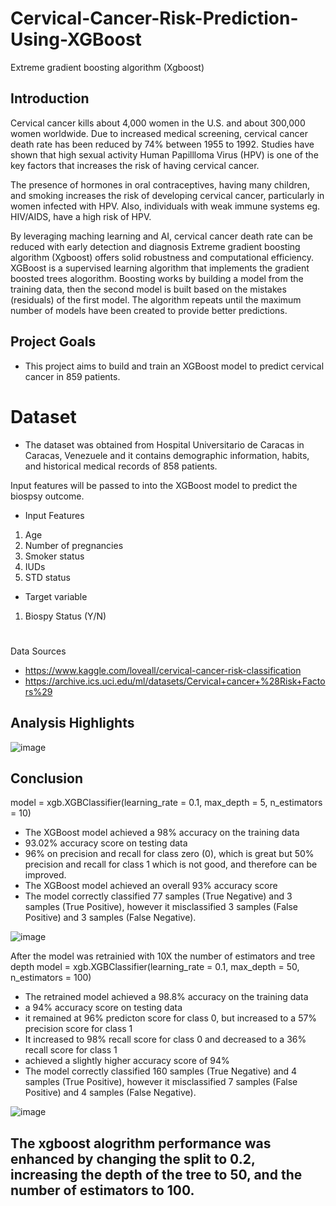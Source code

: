 # Cervical-Cancer-Risk-Prediction-Using-XGBoost
Extreme gradient boosting algorithm (Xgboost) 

## Introduction

Cervical cancer kills about 4,000 women in the U.S. and about 300,000 women worldwide. Due to increased medical screening, cervical cancer death rate has been reduced by 74% between 1955 to 1992. 
Studies have shown that high sexual activity Human Papillloma Virus (HPV) is one of the key factors that increases the risk of having cervical cancer. 

The presence of hormones in oral contraceptives, having many children, and smoking increases the risk of developing cervical cancer, particularly in women infected with HPV. Also, individuals with weak immune systems eg. HIV/AIDS, have a high risk of HPV.


By leveraging maching learning and AI, cervical cancer death rate can be reduced with early detection and diagnosis
Extreme gradient boosting algorithm (Xgboost) offers solid robustness and computational efficiency.
XGBoost is a supervised learning algorithm that implements the gradient boosted trees alogorithm. Boosting works by building a model from the training data, then the second model is built based on the mistakes (residuals) of the first model. The algorithm repeats until the maximum number of models have been created to provide better predictions. 


## Project Goals
- This project aims to build and train an XGBoost model to predict cervical cancer in 859 patients.

# Dataset
- The dataset was obtained from Hospital Universitario de Caracas in Caracas, Venezuele and it contains demographic information, habits, and historical medical records of 858 patients.

Input features will be passed to into the XGBoost model to predict the biospsy outcome. 

- Input Features
1. Age
2. Number of pregnancies
3. Smoker status
4. IUDs
5. STD status


- Target variable
1. Biospy Status (Y/N)

# #


Data Sources
- https://www.kaggle.com/loveall/cervical-cancer-risk-classification
- https://archive.ics.uci.edu/ml/datasets/Cervical+cancer+%28Risk+Factors%29

## Analysis Highlights

![image](https://github.com/IkChristine/Cervical-Cancer-Risk-Prediction-Using-XGBoost/assets/104997783/6457f38d-d6c4-4bfd-94f0-77b4e26159a4)



## Conclusion
model = xgb.XGBClassifier(learning_rate = 0.1, max_depth = 5, n_estimators = 10)
* The XGBoost model achieved a 98% accuracy on the training data
* 93.02% accuracy score on testing data
* 96% on precision and recall for class zero (0), which is great but 50%
precision and recall for class 1 which is not good, and therefore can be improved.
* The XGBoost model achieved an overall 93% accuracy score
* The model correctly classified 77 samples (True Negative) and 3 samples (True Positive), however it 
misclassified 3 samples (False Positive) and 3 samples (False Negative).

![image](https://github.com/IkChristine/Cervical-Cancer-Risk-Prediction-Using-XGBoost/assets/104997783/629317f6-4b78-4e6a-8e2e-1ae2bb9eda37)


After the model was retrainied with 10X the number of estimators and tree depth
model = xgb.XGBClassifier(learning_rate = 0.1, max_depth = 50, n_estimators = 100)

* The retrained model achieved a 98.8% accuracy on the training data
* a 94% accuracy score on testing data
* it remained at 96% predicton score for class 0, but increased to a 57% precision score for class 1
* It increased to 98% recall score for class 0 and decreased to a 36% recall score for class 1
* achieved a slightly higher accuracy score of 94%
* The model correctly classified 160 samples (True Negative) and 4 samples (True Positive), however it 
misclassified 7 samples (False Positive) and 4 samples (False Negative).

![image](https://github.com/IkChristine/Cervical-Cancer-Risk-Prediction-Using-XGBoost/assets/104997783/2c4c103e-48e8-44fa-817f-13de6a3d101c)


## The xgboost alogrithm performance was enhanced by changing the split to 0.2, increasing the depth of the tree to 50, and the number of estimators to 100.
